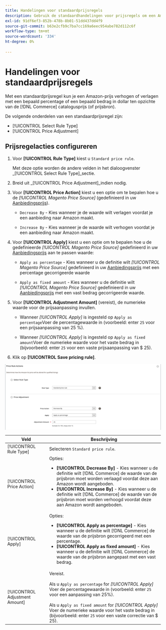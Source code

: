 ```yaml
---
title: Handelingen voor standaardprijsregels
description: Gebruik de standaardhandelingen voor prijsregels om een Amazon-aanbiedingsprijs te verhogen of te verlagen ten opzichte van de catalogusprijs (of de prijsbron) van de Handel.
exl-id: 91df6ef3-852b-478b-8b01-51dd437dd4f9
source-git-commit: b63e2cfb9c7ba7cc169a6eec954abe782d112c6f
workflow-type: tm+mt
source-wordcount: '334'
ht-degree: 0%

---
```


# Handelingen voor standaardprijsregels

Met een standaardprijsregel kun je een Amazon-prijs verhogen of verlagen met een bepaald percentage of een bepaald bedrag in dollar ten opzichte van de [!DNL Commerce] catalogusprijs (of prijsbron).

De volgende onderdelen van een standaardprijsregel zijn:

- [!UICONTROL Select Rule Type]
- [!UICONTROL Price Adjustment]

## Prijsregelacties configureren

1. Voor **[!UICONTROL Rule Type]** kiest u `Standard price rule`.

   Met deze optie worden de andere velden in het dialoogvenster _[!UICONTROL Select Rule Type]_sectie.

1. Breid uit _[!UICONTROL Price Adjustment]_indien nodig.

1. Voor **[!UICONTROL Price Action]** kiest u een optie om te bepalen hoe u de *[!UICONTROL Magento Price Source]* (gedefinieerd in uw [Aanbiedingsprijs](./listing-price.md)).

   - `Decrease By` - Kies wanneer je de waarde wilt verlagen voordat je een aanbieding naar Amazon maakt.

   - `Increase By` - Kies wanneer je de waarde wilt verhogen voordat je een aanbieding naar Amazon maakt.

1. Voor **[!UICONTROL Apply]** kiest u een optie om te bepalen hoe u de gedefinieerde *[!UICONTROL Magento Price Source]* gedefinieerd in uw [Aanbiedingsprijs](./listing-price.md) aan te passen waarde:

   - `Apply as percentage` - Kies wanneer u de definitie wilt *[!UICONTROL Magento Price Source]* gedefinieerd in uw [Aanbiedingsprijs](./listing-price.md) met een percentage gecorrigeerde waarde

   - `Apply as fixed amount` - Kies wanneer u de definitie wilt *[!UICONTROL Magento Price Source]* gedefinieerd in uw [Aanbiedingsprijs](./listing-price.md) met een vast bedrag gecorrigeerde waarde.

1. Voor **[!UICONTROL Adjustment Amount]** (vereist), de numerieke waarde voor de prijsaanpassing invullen.

   - Wanneer *[!UICONTROL Apply]* is ingesteld op `Apply as percentage`Voer de percentagewaarde in (voorbeeld: enter `25` voor een prijsaanpassing van 25 %).

   - Wanneer *[!UICONTROL Apply]* is ingesteld op `Apply as fixed amount`Voer de numerieke waarde voor het vaste bedrag in (bijvoorbeeld: enter `25` voor een vaste prijsaanpassing van $ 25).

1. Klik op **[!UICONTROL Save pricing rule]**.

![Standaardprijsregel](assets/ob-price-rule-action-standard-example.png)

| Veld | Beschrijving |
|---|---|
| [!UICONTROL Rule Type] | Selecteren `Standard price rule`. |
| [!UICONTROL Price Action] | Opties:<ul><li>**[!UICONTROL Decrease By]** - Kies wanneer u de definitie wilt [!DNL Commerce] de waarde van de prijsbron moet worden verlaagd voordat deze aan Amazon wordt aangeboden.</li><li>**[!UICONTROL Increase By]** - Kies wanneer u de definitie wilt [!DNL Commerce] de waarde van de prijsbron moet worden verhoogd voordat deze aan Amazon wordt aangeboden.</li></ul> |
| [!UICONTROL Apply] | Opties:<ul><li>**[!UICONTROL Apply as percentage]** - Kies wanneer u de definitie wilt [!DNL Commerce] de waarde van de prijsbron gecorrigeerd met een percentage.</li><li>**[!UICONTROL Apply as fixed amount]** - Kies wanneer u de definitie wilt [!DNL Commerce] de waarde van de prijsbron aangepast met een vast bedrag.</li></ul> |
| [!UICONTROL Adjustment Amount] | Vereist.<br><br>Als u `Apply as percentage` for *[!UICONTROL Apply]* Voer de percentagewaarde in (voorbeeld: enter `25` voor een aanpassing van 25%).<br><br>Als u `Apply as fixed amount` for *[!UICONTROL Apply]* Voer de numerieke waarde voor het vaste bedrag in (bijvoorbeeld: enter `25` voor een vaste correctie van $ 25). |
